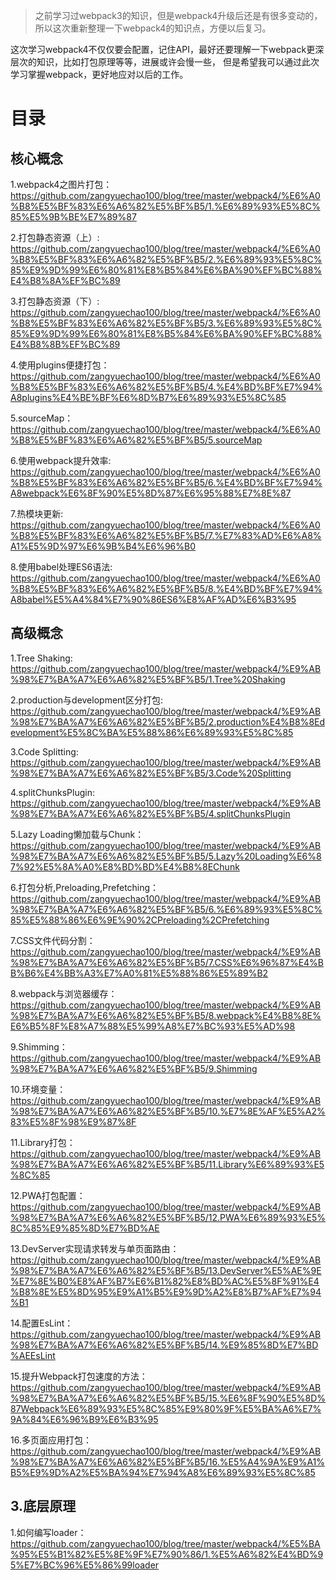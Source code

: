 >之前学习过webpack3的知识，但是webpack4升级后还是有很多变动的，所以这次重新整理一下webpack4的知识点，方便以后复习。

<p>这次学习webpack4不仅仅要会配置，记住API，最好还要理解一下webpack更深层次的知识，比如打包原理等等，进展或许会慢一些，
但是希望我可以通过此次学习掌握webpack，更好地应对以后的工作。
</p>

<h1>目录</h1>
<h2>核心概念</h2>

1.webpack4之图片打包：https://github.com/zangyuechao100/blog/tree/master/webpack4/%E6%A0%B8%E5%BF%83%E6%A6%82%E5%BF%B5/1.%E6%89%93%E5%8C%85%E5%9B%BE%E7%89%87

2.打包静态资源（上）: https://github.com/zangyuechao100/blog/tree/master/webpack4/%E6%A0%B8%E5%BF%83%E6%A6%82%E5%BF%B5/2.%E6%89%93%E5%8C%85%E9%9D%99%E6%80%81%E8%B5%84%E6%BA%90%EF%BC%88%E4%B8%8A%EF%BC%89

3.打包静态资源（下）: https://github.com/zangyuechao100/blog/tree/master/webpack4/%E6%A0%B8%E5%BF%83%E6%A6%82%E5%BF%B5/3.%E6%89%93%E5%8C%85%E9%9D%99%E6%80%81%E8%B5%84%E6%BA%90%EF%BC%88%E4%B8%8B%EF%BC%89

4.使用plugins便捷打包：https://github.com/zangyuechao100/blog/tree/master/webpack4/%E6%A0%B8%E5%BF%83%E6%A6%82%E5%BF%B5/4.%E4%BD%BF%E7%94%A8plugins%E4%BE%BF%E6%8D%B7%E6%89%93%E5%8C%85

5.sourceMap：https://github.com/zangyuechao100/blog/tree/master/webpack4/%E6%A0%B8%E5%BF%83%E6%A6%82%E5%BF%B5/5.sourceMap

6.使用webpack提升效率: https://github.com/zangyuechao100/blog/tree/master/webpack4/%E6%A0%B8%E5%BF%83%E6%A6%82%E5%BF%B5/6.%E4%BD%BF%E7%94%A8webpack%E6%8F%90%E5%8D%87%E6%95%88%E7%8E%87

7.热模块更新: https://github.com/zangyuechao100/blog/tree/master/webpack4/%E6%A0%B8%E5%BF%83%E6%A6%82%E5%BF%B5/7.%E7%83%AD%E6%A8%A1%E5%9D%97%E6%9B%B4%E6%96%B0

8.使用babel处理ES6语法: https://github.com/zangyuechao100/blog/tree/master/webpack4/%E6%A0%B8%E5%BF%83%E6%A6%82%E5%BF%B5/8.%E4%BD%BF%E7%94%A8babel%E5%A4%84%E7%90%86ES6%E8%AF%AD%E6%B3%95

<h2>高级概念</h2>

1.Tree Shaking: https://github.com/zangyuechao100/blog/tree/master/webpack4/%E9%AB%98%E7%BA%A7%E6%A6%82%E5%BF%B5/1.Tree%20Shaking

2.production与development区分打包: https://github.com/zangyuechao100/blog/tree/master/webpack4/%E9%AB%98%E7%BA%A7%E6%A6%82%E5%BF%B5/2.production%E4%B8%8Edevelopment%E5%8C%BA%E5%88%86%E6%89%93%E5%8C%85

3.Code Splitting: https://github.com/zangyuechao100/blog/tree/master/webpack4/%E9%AB%98%E7%BA%A7%E6%A6%82%E5%BF%B5/3.Code%20Splitting

4.splitChunksPlugin: https://github.com/zangyuechao100/blog/tree/master/webpack4/%E9%AB%98%E7%BA%A7%E6%A6%82%E5%BF%B5/4.splitChunksPlugin

5.Lazy Loading懒加载与Chunk：https://github.com/zangyuechao100/blog/tree/master/webpack4/%E9%AB%98%E7%BA%A7%E6%A6%82%E5%BF%B5/5.Lazy%20Loading%E6%87%92%E5%8A%A0%E8%BD%BD%E4%B8%8EChunk

6.打包分析,Preloading,Prefetching：https://github.com/zangyuechao100/blog/tree/master/webpack4/%E9%AB%98%E7%BA%A7%E6%A6%82%E5%BF%B5/6.%E6%89%93%E5%8C%85%E5%88%86%E6%9E%90%2CPreloading%2CPrefetching

7.CSS文件代码分割：https://github.com/zangyuechao100/blog/tree/master/webpack4/%E9%AB%98%E7%BA%A7%E6%A6%82%E5%BF%B5/7.CSS%E6%96%87%E4%BB%B6%E4%BB%A3%E7%A0%81%E5%88%86%E5%89%B2

8.webpack与浏览器缓存：https://github.com/zangyuechao100/blog/tree/master/webpack4/%E9%AB%98%E7%BA%A7%E6%A6%82%E5%BF%B5/8.webpack%E4%B8%8E%E6%B5%8F%E8%A7%88%E5%99%A8%E7%BC%93%E5%AD%98

9.Shimming：https://github.com/zangyuechao100/blog/tree/master/webpack4/%E9%AB%98%E7%BA%A7%E6%A6%82%E5%BF%B5/9.Shimming

10.环境变量：https://github.com/zangyuechao100/blog/tree/master/webpack4/%E9%AB%98%E7%BA%A7%E6%A6%82%E5%BF%B5/10.%E7%8E%AF%E5%A2%83%E5%8F%98%E9%87%8F

11.Library打包：https://github.com/zangyuechao100/blog/tree/master/webpack4/%E9%AB%98%E7%BA%A7%E6%A6%82%E5%BF%B5/11.Library%E6%89%93%E5%8C%85

12.PWA打包配置：https://github.com/zangyuechao100/blog/tree/master/webpack4/%E9%AB%98%E7%BA%A7%E6%A6%82%E5%BF%B5/12.PWA%E6%89%93%E5%8C%85%E9%85%8D%E7%BD%AE

13.DevServer实现请求转发与单页面路由：https://github.com/zangyuechao100/blog/tree/master/webpack4/%E9%AB%98%E7%BA%A7%E6%A6%82%E5%BF%B5/13.DevServer%E5%AE%9E%E7%8E%B0%E8%AF%B7%E6%B1%82%E8%BD%AC%E5%8F%91%E4%B8%8E%E5%8D%95%E9%A1%B5%E9%9D%A2%E8%B7%AF%E7%94%B1

14.配置EsLint：https://github.com/zangyuechao100/blog/tree/master/webpack4/%E9%AB%98%E7%BA%A7%E6%A6%82%E5%BF%B5/14.%E9%85%8D%E7%BD%AEEsLint

15.提升Webpack打包速度的方法：https://github.com/zangyuechao100/blog/tree/master/webpack4/%E9%AB%98%E7%BA%A7%E6%A6%82%E5%BF%B5/15.%E6%8F%90%E5%8D%87Webpack%E6%89%93%E5%8C%85%E9%80%9F%E5%BA%A6%E7%9A%84%E6%96%B9%E6%B3%95

16.多页面应用打包：https://github.com/zangyuechao100/blog/tree/master/webpack4/%E9%AB%98%E7%BA%A7%E6%A6%82%E5%BF%B5/16.%E5%A4%9A%E9%A1%B5%E9%9D%A2%E5%BA%94%E7%94%A8%E6%89%93%E5%8C%85

<h2>3.底层原理</h2>

1.如何编写loader：https://github.com/zangyuechao100/blog/tree/master/webpack4/%E5%BA%95%E5%B1%82%E5%8E%9F%E7%90%86/1.%E5%A6%82%E4%BD%95%E7%BC%96%E5%86%99loader